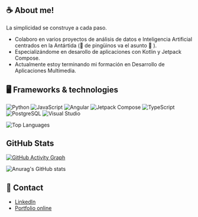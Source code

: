 

## ☕ About me! 

La simplicidad se construye a cada paso.

- Colaboro en varios proyectos de análisis de datos e Inteligencia Artificial centrados en la Antártida (🐧 de pingüinos va el asunto 🐧 ).
- Especializándome en desarollo de aplicaciones con Kotlin y Jetpack Compose.
- Actualmente estoy terminando mi formación en Desarrollo de Aplicaciones Multimedia.

## 🖥️ Frameworks & technologies

![Python](https://img.icons8.com/fluency/48/000000/python.png)
![JavaScript](https://img.icons8.com/fluency/48/000000/javascript.png)
![Angular](https://img.icons8.com/fluency/48/000000/angularjs.png)
![Jetpack Compose](https://img.icons8.com/fluency/48/000000/android.png) <!-- Jetpack Compose -->
![TypeScript](https://img.icons8.com/fluency/48/000000/typescript.png)
![PostgreSQL](https://img.icons8.com/fluency/48/000000/database.png) <!-- Reemplazo -->
![Visual Studio](https://img.icons8.com/fluency/48/000000/visual-studio.png)

![Top Languages](https://github-readme-stats.vercel.app/api/top-langs/?username=fjzamora93&hide=jupyter%20notebook,html,css,ejs,xml,powershell,c,cython,c%2B%2B&layout=compact)

## GitHub Stats
[![GitHub Activity Graph](https://github-readme-activity-graph.vercel.app/graph?username=fjzamora93&theme=dracula)](https://github.com/Ashutosh00710/github-readme-activity-graph)

![Anurag's GitHub stats](https://github-readme-stats.vercel.app/api?username=fjzamora93&show_icons=true)

## 📧 Contact
- [LinkedIn](https://www.linkedin.com/in/fjzamora/)
- [Portfolio online](https://fjzamora93.github.io/Portfolio/)
